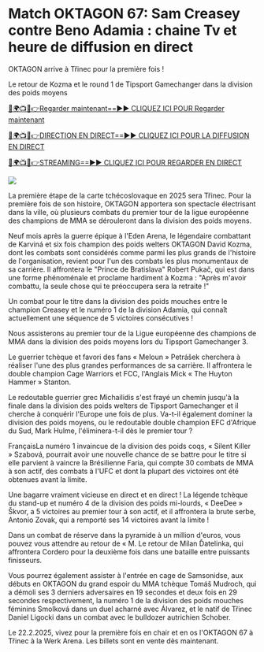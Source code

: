 # Match OKTAGON 67: Sam Creasey contre Beno Adamia : chaine Tv et heure de diffusion en direct #

OKTAGON arrive à Třinec pour la première fois !

Le retour de Kozma et le round 1 de Tipsport Gamechanger dans la division des poids moyens

[🔴🌍📺📱👉Regarder maintenant==►► CLIQUEZ ICI POUR Regarder maintenant](https://t.co/yZeIHMQq4S)

[🔴🌍📺📱👉DIRECTION EN DIRECT==►► CLIQUEZ ICI POUR LA DIFFUSION EN DIRECT](https://t.co/yZeIHMQq4S)

[🔴🌍📺📱👉STREAMING==►► CLIQUEZ ICI POUR REGARDER EN DIRECT](https://t.co/yZeIHMQq4S)

<a href="https://t.co/yZeIHMQq4S" rel="nofollow" data-target="animated-image.originalLink"><img src="https://camo.githubusercontent.com/1be82823e85778f8a57db5ea2a2e46822e8721e5be32dc31a466a7df3bb16d49/68747470733a2f2f636c6173736963616c7363686f6f6c6f6662616c6c65746c692e636f6d2f6e686b2f72676273727465672e676966" data-canonical-src="https://classicalschoolofballetli.com/nhk/rgbsrteg.gif" style="max-width: 100%; display: inline-block;" data-target="animated-image.originalImage"></a>

La première étape de la carte tchécoslovaque en 2025 sera Třinec. Pour la première fois de son histoire, OKTAGON apportera son spectacle électrisant dans la ville, où plusieurs combats du premier tour de la ligue européenne des champions de MMA se dérouleront dans la division des poids moyens.

Neuf mois après la guerre épique à l'Eden Arena, le légendaire combattant de Karviná et six fois champion des poids welters OKTAGON David Kozma, dont les combats sont considérés comme parmi les plus grands de l'histoire de l'organisation, revient pour l'un des combats les plus monumentaux de sa carrière. Il affrontera le "Prince de Bratislava" Robert Pukač, qui est dans une forme phénoménale et proclame hardiment à Kozma : "Après m'avoir combattu, la seule chose qui te préoccupera sera la retraite !"

Un combat pour le titre dans la division des poids mouches entre le champion Creasey et le numéro 1 de la division Adamia, qui connaît actuellement une séquence de 5 victoires consécutives !

Nous assisterons au premier tour de la Ligue européenne des champions de MMA dans la division des poids moyens lors du Tipsport Gamechanger 3.

Le guerrier tchèque et favori des fans « Meloun » Petrášek cherchera à réaliser l'une des plus grandes performances de sa carrière. Il affrontera le double champion Cage Warriors et FCC, l'Anglais Mick « The Huyton Hammer » Stanton.

Le redoutable guerrier grec Michailidis s'est frayé un chemin jusqu'à la finale dans la division des poids welters de Tipsport Gamechanger et il cherche à conquérir l'Europe une fois de plus. Va-t-il également dominer la division des poids moyens, ou le redoutable double champion EFC d'Afrique du Sud, Mark Hulme, l'éliminera-t-il dès le premier tour ?

FrançaisLa numéro 1 invaincue de la division des poids coqs, « Silent Killer » Szabová, pourrait avoir une nouvelle chance de se battre pour le titre si elle parvient à vaincre la Brésilienne Faria, qui compte 30 combats de MMA à son actif, des combats à l'UFC et dont la plupart des victoires ont été obtenues avant la limite.

Une bagarre vraiment vicieuse en direct et en direct ! La légende tchèque du stand-up et numéro 4 de la division des poids mi-lourds, « DeeDee » Škvor, a 5 victoires au premier tour à son actif, et il affrontera la brute serbe, Antonio Zovak, qui a remporté ses 14 victoires avant la limite !

Dans un combat de réserve dans la pyramide à un million d'euros, vous pouvez vous attendre au retour de « M. Le retour de Milan Ďatelinka, qui affrontera Cordero pour la deuxième fois dans une bataille entre puissants finisseurs.

Vous pourrez également assister à l'entrée en cage de Samsonidse, aux débuts en OKTAGON du grand espoir du MMA tchèque Tomáš Mudroch, qui a démoli ses 3 derniers adversaires en 19 secondes et deux fois en 29 secondes respectivement, la numéro 1 de la division des poids mouches féminins Smolková dans un duel acharné avec Álvarez, et le natif de Třinec Daniel Ligocki dans un combat avec le bulldozer autrichien Schober.

Le 22.2.2025, vivez pour la première fois en chair et en os l'OKTAGON 67 à Třinec à la Werk Arena. Les billets sont en vente dès maintenant.
